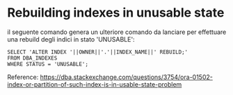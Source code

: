 # Rebuilding indexes in unusable state

il seguente comando genera un ulteriore comando da lanciare per effettuare una rebuild degli indici in stato 'UNUSABLE':

~~~
SELECT 'ALTER INDEX '||OWNER||'.'||INDEX_NAME||' REBUILD;'
FROM DBA_INDEXES
WHERE STATUS = 'UNUSABLE';
~~~

Reference: https://dba.stackexchange.com/questions/3754/ora-01502-index-or-partition-of-such-index-is-in-usable-state-problem
